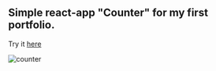## Simple react-app "Counter" for my first portfolio.
Try it [here](https://mrmirrorr.github.io/counter-react-app/)

![counter](https://user-images.githubusercontent.com/105848492/236663861-1f1594a4-b7cb-4959-bca8-0d777b50367d.jpg)
